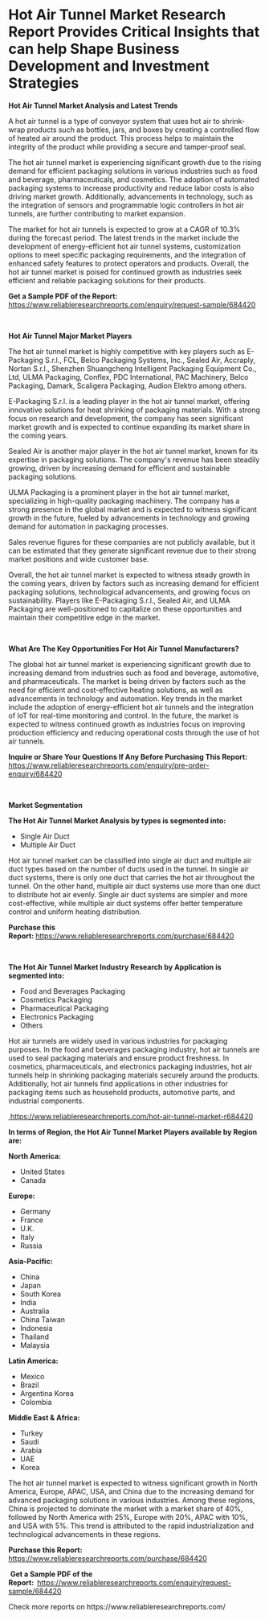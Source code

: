 <p><h1>Hot Air Tunnel Market Research Report Provides Critical Insights that can help Shape Business Development and Investment Strategies</h1></p><p><strong>Hot Air Tunnel Market Analysis and Latest Trends</strong></p>
<p><p>A hot air tunnel is a type of conveyor system that uses hot air to shrink-wrap products such as bottles, jars, and boxes by creating a controlled flow of heated air around the product. This process helps to maintain the integrity of the product while providing a secure and tamper-proof seal.</p><p>The hot air tunnel market is experiencing significant growth due to the rising demand for efficient packaging solutions in various industries such as food and beverage, pharmaceuticals, and cosmetics. The adoption of automated packaging systems to increase productivity and reduce labor costs is also driving market growth. Additionally, advancements in technology, such as the integration of sensors and programmable logic controllers in hot air tunnels, are further contributing to market expansion.</p><p>The market for hot air tunnels is expected to grow at a CAGR of 10.3% during the forecast period. The latest trends in the market include the development of energy-efficient hot air tunnel systems, customization options to meet specific packaging requirements, and the integration of enhanced safety features to protect operators and products. Overall, the hot air tunnel market is poised for continued growth as industries seek efficient and reliable packaging solutions for their products.</p></p>
<p><strong>Get a Sample PDF of the Report:&nbsp;</strong> <a href="https://www.reliableresearchreports.com/enquiry/request-sample/684420">https://www.reliableresearchreports.com/enquiry/request-sample/684420</a></p>
<p>&nbsp;</p>
<p><strong>Hot Air Tunnel Major Market Players</strong></p>
<p><p>The hot air tunnel market is highly competitive with key players such as E-Packaging S.r.l., FCL, Belco Packaging Systems, Inc., Sealed Air, Accraply, Nortan S.r.l., Shenzhen Shuangcheng Intelligent Packaging Equipment Co., Ltd, ULMA Packaging, Conflex, PDC International, PAC Machinery, Belco Packaging, Damark, Scaligera Packaging, Audion Elektro among others.</p><p>E-Packaging S.r.l. is a leading player in the hot air tunnel market, offering innovative solutions for heat shrinking of packaging materials. With a strong focus on research and development, the company has seen significant market growth and is expected to continue expanding its market share in the coming years.</p><p>Sealed Air is another major player in the hot air tunnel market, known for its expertise in packaging solutions. The company's revenue has been steadily growing, driven by increasing demand for efficient and sustainable packaging solutions.</p><p>ULMA Packaging is a prominent player in the hot air tunnel market, specializing in high-quality packaging machinery. The company has a strong presence in the global market and is expected to witness significant growth in the future, fueled by advancements in technology and growing demand for automation in packaging processes.</p><p>Sales revenue figures for these companies are not publicly available, but it can be estimated that they generate significant revenue due to their strong market positions and wide customer base.</p><p>Overall, the hot air tunnel market is expected to witness steady growth in the coming years, driven by factors such as increasing demand for efficient packaging solutions, technological advancements, and growing focus on sustainability. Players like E-Packaging S.r.l., Sealed Air, and ULMA Packaging are well-positioned to capitalize on these opportunities and maintain their competitive edge in the market.</p></p>
<p>&nbsp;</p>
<p><strong>What Are The Key Opportunities For Hot Air Tunnel Manufacturers?</strong></p>
<p><p>The global hot air tunnel market is experiencing significant growth due to increasing demand from industries such as food and beverage, automotive, and pharmaceuticals. The market is being driven by factors such as the need for efficient and cost-effective heating solutions, as well as advancements in technology and automation. Key trends in the market include the adoption of energy-efficient hot air tunnels and the integration of IoT for real-time monitoring and control. In the future, the market is expected to witness continued growth as industries focus on improving production efficiency and reducing operational costs through the use of hot air tunnels.</p></p>
<p><strong>Inquire or Share Your Questions If Any Before Purchasing This Report:</strong> <a href="https://www.reliableresearchreports.com/enquiry/pre-order-enquiry/684420">https://www.reliableresearchreports.com/enquiry/pre-order-enquiry/684420</a></p>
<p>&nbsp;</p>
<p><strong>Market Segmentation</strong></p>
<p><strong>The Hot Air Tunnel Market Analysis by types is segmented into:</strong></p>
<p><ul><li>Single Air Duct</li><li>Multiple Air Duct</li></ul></p>
<p><p>Hot air tunnel market can be classified into single air duct and multiple air duct types based on the number of ducts used in the tunnel. In single air duct systems, there is only one duct that carries the hot air throughout the tunnel. On the other hand, multiple air duct systems use more than one duct to distribute hot air evenly. Single air duct systems are simpler and more cost-effective, while multiple air duct systems offer better temperature control and uniform heating distribution.</p></p>
<p><strong>Purchase this Report:&nbsp;</strong><a href="https://www.reliableresearchreports.com/purchase/684420">https://www.reliableresearchreports.com/purchase/684420</a></p>
<p>&nbsp;</p>
<p><strong>The Hot Air Tunnel Market Industry Research by Application is segmented into:</strong></p>
<p><ul><li>Food and Beverages Packaging</li><li>Cosmetics Packaging</li><li>Pharmaceutical Packaging</li><li>Electronics Packaging</li><li>Others</li></ul></p>
<p><p>Hot air tunnels are widely used in various industries for packaging purposes. In the food and beverages packaging industry, hot air tunnels are used to seal packaging materials and ensure product freshness. In cosmetics, pharmaceuticals, and electronics packaging industries, hot air tunnels help in shrinking packaging materials securely around the products. Additionally, hot air tunnels find applications in other industries for packaging items such as household products, automotive parts, and industrial components.</p></p>
<p><a href="https://www.reliableresearchreports.com/hot-air-tunnel-market-r684420">&nbsp;https://www.reliableresearchreports.com/hot-air-tunnel-market-r684420</a></p>
<p><strong>In terms of Region, the Hot Air Tunnel Market Players available by Region are:</strong></p>
<p>
    <p> <strong> North America: </strong>
        <ul>
            <li>United States</li>
            <li>Canada</li>
        </ul>
        </p> 
    <p> <strong> Europe: </strong>
        <ul>
            <li>Germany</li>
            <li>France</li>
            <li>U.K.</li>
            <li>Italy</li>
            <li>Russia</li>
        </ul>
        </p> 
    <p> <strong> Asia-Pacific: </strong>
        <ul>
            <li>China</li>
            <li>Japan</li>
            <li>South Korea</li>
            <li>India</li>
            <li>Australia</li>
            <li>China Taiwan</li>
            <li>Indonesia</li>
            <li>Thailand</li>
            <li>Malaysia</li>
        </ul>
        </p> 
    <p> <strong> Latin America: </strong>
        <ul>
            <li>Mexico</li>
            <li>Brazil</li>
            <li>Argentina Korea</li>
            <li>Colombia</li>
        </ul>
        </p> 
    <p> <strong> Middle East & Africa: </strong>
        <ul>
            <li>Turkey</li>
            <li>Saudi</li>
            <li>Arabia</li>
            <li>UAE</li>
            <li>Korea</li>
        </ul>
    </p>
    </p>
<p><p>The hot air tunnel market is expected to witness significant growth in North America, Europe, APAC, USA, and China due to the increasing demand for advanced packaging solutions in various industries. Among these regions, China is projected to dominate the market with a market share of 40%, followed by North America with 25%, Europe with 20%, APAC with 10%, and USA with 5%. This trend is attributed to the rapid industrialization and technological advancements in these regions.</p></p>
<p><strong>Purchase this Report: </strong><a href="https://www.reliableresearchreports.com/purchase/684420">https://www.reliableresearchreports.com/purchase/684420</a></p>
<p>&nbsp;<strong>Get a Sample PDF of the Report:&nbsp;&nbsp;</strong><a href="https://www.reliableresearchreports.com/enquiry/request-sample/684420">https://www.reliableresearchreports.com/enquiry/request-sample/684420</a></p>
<p><strong></strong></p>
<p>Check more reports on https://www.reliableresearchreports.com/</p>